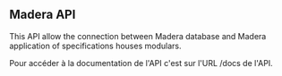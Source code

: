 ## Madera API

This API allow the connection between Madera database and Madera application of specifications houses modulars.

Pour accéder à la documentation de l'API c'est sur l'URL /docs de l'API.